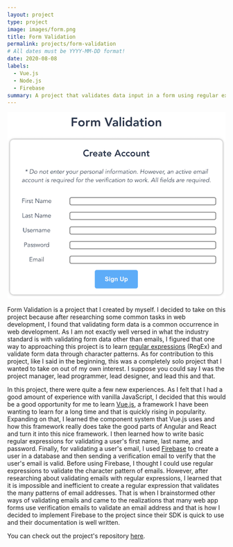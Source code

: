 ```yaml
---
layout: project
type: project
image: images/form.png
title: Form Validation
permalink: projects/form-validation
# All dates must be YYYY-MM-DD format!
date: 2020-08-08
labels:
  - Vue.js
  - Node.js
  - Firebase
summary: A project that validates data input in a form using regular expressions and Firebase.
---
```


  <img class="ui rounded image" src="../images/form-validation.png">

Form Validation is a project that I created by myself. I decided to take on this project because after researching some common tasks in web development, I found that validating form data is a common occurrence in web development. As I am not exactly well versed in what the industry standard is with validating form data other than emails, I figured that one way to approaching this project is to learn [regular expressions](https://developer.mozilla.org/en-US/docs/Web/JavaScript/Guide/Regular_Expressions) (RegEx) and validate form data through character patterns. As for contribution to this project, like I said in the beginning, this was a completely solo project that I wanted to take on out of my own interest. I suppose you could say I was the project manager, lead programmer, lead designer, and lead this and that.

In this project, there were quite a few new experiences. As I felt that I had a good amount of experience with vanilla JavaScript, I decided that this would be a good opportunity for me to learn [Vue.js](https://vue.js.org/), a framework I have been wanting to learn for a long time and that is quickly rising in popularity. Expanding on that, I learned the component system that Vue.js uses and how this framework really does take the good parts of Angular and React and turn it into this nice framework. I then learned how to write basic regular expressions for validating a user's first name, last name, and password. Finally, for validating a user's email, I used [Firebase](https://firebase.google.com/) to create a user in a database and then sending a verification email to verify that the user's email is valid. Before using Firebase, I thought I could use regular expressions to validate the character pattern of emails. However, after researching about validating emails with regular expressions, I learned that it is impossible and inefficient to create a regular expression that validates the many patterns of email addresses. That is when I brainstormed other ways of validating emails and came to the realizations that many web app forms use verification emails to validate an email address and that is how I decided to implement Firebase to the project since their SDK is quick to use and their documentation is well written.

You can check out the project's repository [here](https://github.com/jackiewong99/form-validation).
